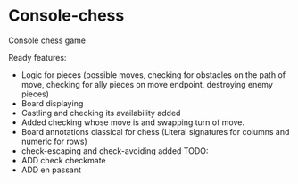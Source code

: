 # Console-chess
Console chess game

Ready features:
- Logic for pieces (possible moves, checking for obstacles on the path of move, checking for ally pieces on move endpoint, destroying enemy pieces)
- Board displaying
- Castling and checking its availability added
- Added checking whose move is and swapping turn of move.
- Board annotations classical for chess (Literal signatures for columns and numeric for rows)
- check-escaping and check-avoiding added
TODO:
 - ADD check checkmate
 - ADD en passant
 
 
